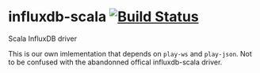 # influxdb-scala [![Build Status](https://travis-ci.org/waylayio/influxdb-scala.svg?branch=master)](https://travis-ci.org/waylayio/influxdb-scala)
Scala InfluxDB driver

This is our own imlementation that depends on `play-ws` and `play-json`. Not to be confused with the abandonned offical influxdb-scala driver.
